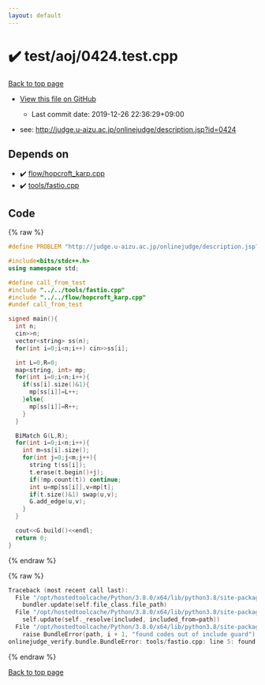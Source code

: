```yaml
---
layout: default
---
```


<!-- mathjax config similar to math.stackexchange -->
<script type="text/javascript" async
  src="https://cdnjs.cloudflare.com/ajax/libs/mathjax/2.7.5/MathJax.js?config=TeX-MML-AM_CHTML">
</script>
<script type="text/x-mathjax-config">
  MathJax.Hub.Config({
    TeX: { equationNumbers: { autoNumber: "AMS" }},
    tex2jax: {
      inlineMath: [ ['$','$'] ],
      processEscapes: true
    },
    "HTML-CSS": { matchFontHeight: false },
    displayAlign: "left",
    displayIndent: "2em"
  });
</script>

<script type="text/javascript" src="https://cdnjs.cloudflare.com/ajax/libs/jquery/3.4.1/jquery.min.js"></script>
<script src="https://cdn.jsdelivr.net/npm/jquery-balloon-js@1.1.2/jquery.balloon.min.js" integrity="sha256-ZEYs9VrgAeNuPvs15E39OsyOJaIkXEEt10fzxJ20+2I=" crossorigin="anonymous"></script>
<script type="text/javascript" src="../../../assets/js/copy-button.js"></script>
<link rel="stylesheet" href="../../../assets/css/copy-button.css" />


# :heavy_check_mark: test/aoj/0424.test.cpp

<a href="../../../index.html">Back to top page</a>

* <a href="{{ site.github.repository_url }}/blob/master/test/aoj/0424.test.cpp">View this file on GitHub</a>
    - Last commit date: 2019-12-26 22:36:29+09:00


* see: <a href="http://judge.u-aizu.ac.jp/onlinejudge/description.jsp?id=0424">http://judge.u-aizu.ac.jp/onlinejudge/description.jsp?id=0424</a>


## Depends on

* :heavy_check_mark: <a href="../../../library/flow/hopcroft_karp.cpp.html">flow/hopcroft_karp.cpp</a>
* :heavy_check_mark: <a href="../../../library/tools/fastio.cpp.html">tools/fastio.cpp</a>


## Code

<a id="unbundled"></a>
{% raw %}
```cpp
#define PROBLEM "http://judge.u-aizu.ac.jp/onlinejudge/description.jsp?id=0424"

#include<bits/stdc++.h>
using namespace std;

#define call_from_test
#include "../../tools/fastio.cpp"
#include "../../flow/hopcroft_karp.cpp"
#undef call_from_test

signed main(){
  int n;
  cin>>n;
  vector<string> ss(n);
  for(int i=0;i<n;i++) cin>>ss[i];

  int L=0,R=0;
  map<string, int> mp;
  for(int i=0;i<n;i++){
    if(ss[i].size()&1){
      mp[ss[i]]=L++;
    }else{
      mp[ss[i]]=R++;
    }
  }

  BiMatch G(L,R);
  for(int i=0;i<n;i++){
    int m=ss[i].size();
    for(int j=0;j<m;j++){
      string t(ss[i]);
      t.erase(t.begin()+j);
      if(!mp.count(t)) continue;
      int u=mp[ss[i]],v=mp[t];
      if(t.size()&1) swap(u,v);
      G.add_edge(u,v);
    }
  }

  cout<<G.build()<<endl;
  return 0;
}

```
{% endraw %}

<a id="bundled"></a>
{% raw %}
```cpp
Traceback (most recent call last):
  File "/opt/hostedtoolcache/Python/3.8.0/x64/lib/python3.8/site-packages/onlinejudge_verify/docs.py", line 328, in write_contents
    bundler.update(self.file_class.file_path)
  File "/opt/hostedtoolcache/Python/3.8.0/x64/lib/python3.8/site-packages/onlinejudge_verify/bundle.py", line 154, in update
    self.update(self._resolve(included, included_from=path))
  File "/opt/hostedtoolcache/Python/3.8.0/x64/lib/python3.8/site-packages/onlinejudge_verify/bundle.py", line 123, in update
    raise BundleError(path, i + 1, "found codes out of include guard")
onlinejudge_verify.bundle.BundleError: tools/fastio.cpp: line 5: found codes out of include guard

```
{% endraw %}

<a href="../../../index.html">Back to top page</a>

